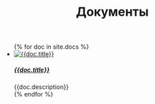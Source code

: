﻿---
layout: default
title: Документы
exclude: true
published: true
---

<ul class="list-unstyled">
{% for doc in site.docs %}

  <li class="media">
    <a href="{{doc.url}}"><img class="mr-3" src="{{doc.picture}}" alt="{{doc.title}}"></a>
    <div class="media-body">
      <h5 class="mt-0 mb-1"><a href="{{doc.url}}">{{doc.title}}</a></h5>
        {{doc.description}}
    </div>
  </li>
{% endfor %}
</ul>
